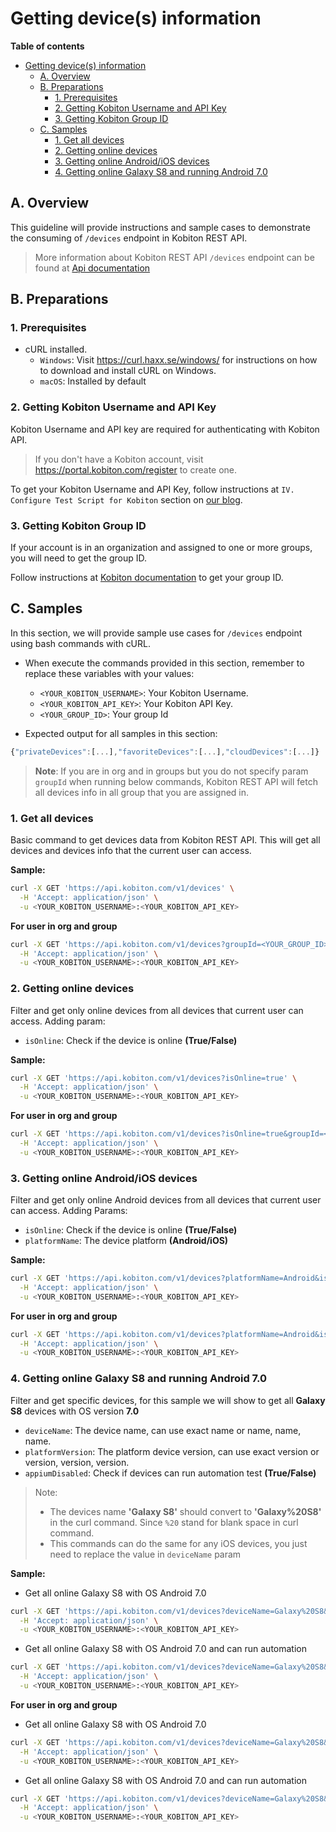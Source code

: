 # Getting device(s) information

**Table of contents**
- [Getting device(s) information](#getting-devices-information)
  - [A. Overview](#a-overview)
  - [B. Preparations](#b-preparations)
    - [1. Prerequisites](#1-prerequisites)
    - [2. Getting Kobiton Username and API Key](#2-getting-kobiton-username-and-api-key)
    - [3. Getting Kobiton Group ID](#3-getting-kobiton-group-id)
  - [C. Samples](#c-samples)
    - [1. Get all devices](#1-get-all-devices)
    - [2. Getting online devices](#2-getting-online-devices)
    - [3. Getting online Android/iOS devices](#3-getting-online-android-ios-devices)
    - [4. Getting online Galaxy S8 and running Android 7.0](#4-getting-online-galaxy-s8-and-running-android-70)

## A. Overview
This guideline will provide instructions and sample cases to demonstrate the consuming of `/devices` endpoint in Kobiton REST API.

> More information about Kobiton REST API `/devices` endpoint can be found at [Api documentation](https://api.kobiton.com/docs/#devices)

## B. Preparations
### 1. Prerequisites
- cURL installed.
  - `Windows`: Visit https://curl.haxx.se/windows/ for instructions on how to download and install cURL on Windows.
  - `macOS`: Installed by default

### 2. Getting Kobiton Username and API Key
Kobiton Username and API key are required for authenticating with Kobiton API.

> If you don't have a Kobiton account, visit https://portal.kobiton.com/register to create one.

To get your Kobiton Username and API Key, follow instructions at `IV. Configure Test Script for Kobiton` section on [our blog](https://kobiton.com/blog/tutorial/parallel-testing-selenium-webdriver/).

### 3. Getting Kobiton Group ID
If your account is in an organization and assigned to one or more groups, you will need to get the group ID.

Follow instructions at [Kobiton documentation](https://docs.kobiton.com/organization-management/automation-for-groups/default-group-setting/) to get your group ID.

## C. Samples

In this section, we will provide sample use cases for `/devices` endpoint using bash commands with cURL.

- When execute the commands provided in this section, remember to replace these variables with your values:
  - `<YOUR_KOBITON_USERNAME>`: Your Kobiton Username.
  - `<YOUR_KOBITON_API_KEY>`: Your Kobiton API Key.
  - `<YOUR_GROUP_ID>`: Your group Id

- Expected output for all samples in this section:
```javascript
{"privateDevices":[...],"favoriteDevices":[...],"cloudDevices":[...]}
```

>**Note**: If you are in org and in groups but you do not specify param `groupId` when running below commands, Kobiton REST API will fetch all devices info in all group that you are assigned in.

### 1. Get all devices
Basic command to get devices data from Kobiton REST API. This will get all devices and devices info that the current user can access. 

**Sample:**
```bash
curl -X GET 'https://api.kobiton.com/v1/devices' \
  -H 'Accept: application/json' \
  -u <YOUR_KOBITON_USERNAME>:<YOUR_KOBITON_API_KEY>
```

**For user in org and group**
```bash
curl -X GET 'https://api.kobiton.com/v1/devices?groupId=<YOUR_GROUP_ID>' \
  -H 'Accept: application/json' \
  -u <YOUR_KOBITON_USERNAME>:<YOUR_KOBITON_API_KEY>
```

### 2. Getting online devices
Filter and get only online devices from all devices that current user can access. Adding param:
- `isOnline`: Check if the device is online **(True/False)**

**Sample:**
```bash
curl -X GET 'https://api.kobiton.com/v1/devices?isOnline=true' \
  -H 'Accept: application/json' \
  -u <YOUR_KOBITON_USERNAME>:<YOUR_KOBITON_API_KEY>
```

**For user in org and group**
```bash
curl -X GET 'https://api.kobiton.com/v1/devices?isOnline=true&groupId=<YOUR_GROUP_ID>' \
  -H 'Accept: application/json' \
  -u <YOUR_KOBITON_USERNAME>:<YOUR_KOBITON_API_KEY>
```

### 3. Getting online Android/iOS devices
Filter and get only online Android devices from all devices that current user can access. Adding Params:
- `isOnline`: Check if the device is online **(True/False)**
- `platformName`: The device platform **(Android/iOS)**

**Sample:**
```bash
curl -X GET 'https://api.kobiton.com/v1/devices?platformName=Android&isOnline=true' \
  -H 'Accept: application/json' \
  -u <YOUR_KOBITON_USERNAME>:<YOUR_KOBITON_API_KEY>
```

**For user in org and group**
```bash
curl -X GET 'https://api.kobiton.com/v1/devices?platformName=Android&isOnline=true&groupId=<YOUR_GROUP_ID>' \
  -H 'Accept: application/json' \
  -u <YOUR_KOBITON_USERNAME>:<YOUR_KOBITON_API_KEY>
```

### 4. Getting online Galaxy S8 and running Android 7.0
Filter and get specific devices, for this sample we will show to get all **Galaxy S8** devices with OS version **7.0**
- `deviceName`: The device name, can use exact name or name, name, name.
- `platformVersion`: The platform device version, can use exact version or version, version, version.
- `appiumDisabled`: Check if devices can run automation test **(True/False)**

> Note: 
> - The devices name **'Galaxy S8'** should convert to **'Galaxy%20S8'** in the curl command. Since `%20` stand for blank space in curl command.
> - This commands can do the same for any iOS devices, you just need to replace the value in `deviceName` param

**Sample:**
- Get all online Galaxy S8 with OS Android 7.0 
```bash
curl -X GET 'https://api.kobiton.com/v1/devices?deviceName=Galaxy%20S8&platformName=Android&platformVersion=7.0' \
  -H 'Accept: application/json' \
  -u <YOUR_KOBITON_USERNAME>:<YOUR_KOBITON_API_KEY>
```

- Get all online Galaxy S8 with OS Android 7.0 and can run automation 
```bash
curl -X GET 'https://api.kobiton.com/v1/devices?deviceName=Galaxy%20S8&platformName=Android&platformVersion=7.0&appiumDisabled=false' \
  -H 'Accept: application/json' \
  -u <YOUR_KOBITON_USERNAME>:<YOUR_KOBITON_API_KEY>
```

**For user in org and group**
- Get all online Galaxy S8 with OS Android 7.0 
```bash
curl -X GET 'https://api.kobiton.com/v1/devices?deviceName=Galaxy%20S8&platformName=Android&platformVersion=7.0&groupId=<YOUR_GROUP_ID>' \
  -H 'Accept: application/json' \
  -u <YOUR_KOBITON_USERNAME>:<YOUR_KOBITON_API_KEY>
```

- Get all online Galaxy S8 with OS Android 7.0 and can run automation 
```bash
curl -X GET 'https://api.kobiton.com/v1/devices?deviceName=Galaxy%20S8&platformName=Android&platformVersion=7.0&appiumDisabled=false&groupId=<YOUR_GROUP_ID>' \
  -H 'Accept: application/json' \
  -u <YOUR_KOBITON_USERNAME>:<YOUR_KOBITON_API_KEY>
```
